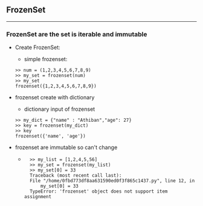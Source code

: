 ## FrozenSet
------------
### FrozenSet are the set is iterable and immutable
- Create FrozenSet:
    - simple frozenset:
    ````
    >> num = (1,2,3,4,5,6,7,8,9)
    >> my_set = frozenset(num)
    >> my_set
    frozenset({1,2,3,4,5,6,7,8,9})
    ````

- frozenset create with dictionary 
    - dictionary input of frozenset
    ````
    >> my_dict = {"name" : "Athiban","age": 27}
    >> key = frozenset(my_dict)
    >> key
    frozenset({'name', 'age'})
    ````
- frozenset are immutable so can't change
    - ````
        >> my_list = [1,2,4,5,56]
        >> my_set = frozenset(my_list)
        >> my_set[0] = 33
        Traceback (most recent call last):
        File "/home/0fbd773df8aa631590ed0f3f865c1437.py", line 12, in 
            my_set[0] = 33
        TypeError: 'frozenset' object does not support item assignment

    ````
